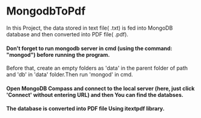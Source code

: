 # MongodbToPdf
In this Project, the data stored in text file( .txt) is fed into MongoDB database and then converted into PDF file( .pdf).

#### Don't forget to run mongodb server in cmd (using the command: "mongod") before running the program.
Before that, create an empty folders as 'data' in the parent folder of  path and 'db' in 'data' folder.Then run 'mongod' in cmd.
#### Open MongoDB Compass and connect to the local server (here, just click 'Connect' without entering URL) and then You can find the databses.
#### The database is converted into PDF file Using itextpdf library.
